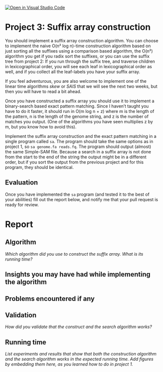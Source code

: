 [![Open in Visual Studio Code](https://classroom.github.com/assets/open-in-vscode-c66648af7eb3fe8bc4f294546bfd86ef473780cde1dea487d3c4ff354943c9ae.svg)](https://classroom.github.com/online_ide?assignment_repo_id=9042888&assignment_repo_type=AssignmentRepo)
# Project 3: Suffix array construction

You should implement a suffix array construction algorithm. You can choose to implement the naive O(n² log n)-time construction algorithm based on just sorting all the suffixes using a comparison based algorithm, the O(n²) algorithm you get if you radix sort the suffixes, or you can use the suffix tree from project 2: If you run through the suffix tree, and traverse children in lexicographical order, you will see each leaf in lexicographical order as well, and if you collect all the leaf-labels you have your suffix array.

If you feel adventurous, you are also welcome to implement one of the linear time algorithms *skew* or *SAIS* that we will see the next two weeks, but then you will have to read a bit ahead.

Once you have constructed a suffix array you should use it to implement a binary-search based exact pattern matching. Since I haven’t taught you have to do it faster, it should run in O(m log n + z) where m is the length of the pattern, n is the length of the genome string, and z is the number of matches you output. (One of the algorithms you have seen multiplies z by m, but you know how to avoid this).

Implement the suffix array construction and the exact pattern matching in a single program called `sa`.  The program should take the same options as in project 1, so `sa genome.fa reads.fq`. The program should output (almost) the same Simple-SAM file. Because a search in a suffix array is not done from the start to the end of the string the output might be in a different order, but if you sort the output from the previous project and for this program, they should be identical.

## Evaluation

Once you have implemented the `sa` program (and tested it to the best of your abilities) fill out the report below, and notify me that your pull request is ready for review.

# Report

## Algorithm

*Which algorithm did you use to construct the suffix array. What is its running time?*

## Insights you may have had while implementing the algorithm

## Problems encountered if any

## Validation

*How did you validate that the construct and the search algorithm works?*

## Running time

*List experiments and results that show that both the construction algorithm and the search algorithm works in the expected running time. Add figures by embedding them here, as you learned how to do in project 1.*
